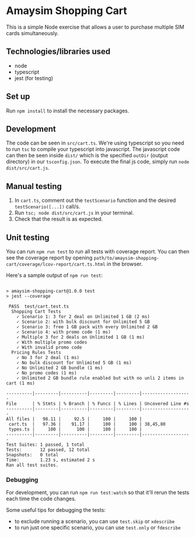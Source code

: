 # Amaysim Shopping Cart

This is a simple Node exercise that allows a user to purchase multiple SIM cards simultaneously.

## Technologies/libraries used

- node
- typescript
- jest (for testing)

## Set up

Run `npm install` to install the necessary packages.

## Development

The code can be seen in `src/cart.ts`. We're using typescript so you need to run `tsc` to compile your typescript into javascript. The javascript code can then be seen inside `dist/` which is the specified `outDir` (output directory) in our `tsconfig.json`. To execute the final js code, simply run `node dist/src/cart.js`.

## Manual testing

1. In `cart.ts`, comment out the `testScenario` function and the desired `testScenario([...])` call/s.
2. Run `tsc; node dist/src/cart.js` in your terminal.
3. Check that the result is as expected. 

## Unit testing

You can run `npm run test` to run all tests with coverage report. You can then see the coverage report by opening `path/to/amaysim-shopping-cart/coverage/lcov-report/cart.ts.html` in the browser.

Here's a sample output of `npm run test`:
```lang=bash

> amaysim-shopping-cart@1.0.0 test
> jest --coverage

 PASS  test/cart.test.ts
  Shopping Cart Tests
    ✓ Scenario 1: 3 for 2 deal on Unlimited 1 GB (2 ms)
    ✓ Scenario 2: with bulk discount for Unlimited 5 GB
    ✓ Scenario 3: free 1 GB pack with every Unlimited 2 GB
    ✓ Scenario 4: with promo code (1 ms)
    ✓ Multiple 3 for 2 deals on Unlimited 1 GB (1 ms)
    ✓ With multiple promo codes
    ✓ With invalid promo code
  Pricing Rules Tests
    ✓ No 3 for 2 deal (1 ms)
    ✓ No bulk discount for Unlimited 5 GB (1 ms)
    ✓ No Unlimited 2 GB bundle (1 ms)
    ✓ No promo codes (1 ms)
    ✓ Unlimited 2 GB bundle rule enabled but with no unli 2 items in cart (1 ms)

----------|---------|----------|---------|---------|-------------------
File      | % Stmts | % Branch | % Funcs | % Lines | Uncovered Line #s 
----------|---------|----------|---------|---------|-------------------
All files |   98.11 |     92.5 |     100 |     100 |                   
 cart.ts  |   97.36 |    91.17 |     100 |     100 | 38,45,80          
 types.ts |     100 |      100 |     100 |     100 |                   
----------|---------|----------|---------|---------|-------------------
Test Suites: 1 passed, 1 total
Tests:       12 passed, 12 total
Snapshots:   0 total
Time:        1.23 s, estimated 2 s
Ran all test suites.
```

### Debugging

For development, you can run `npm run test:watch` so that it'll rerun the tests each time the code changes.

Some useful tips for debugging the tests:
- to exclude running a scenario, you can use `test.skip` or `xdescribe`
- to run just one specific scenario, you can use `test.only` or `fdescribe`
